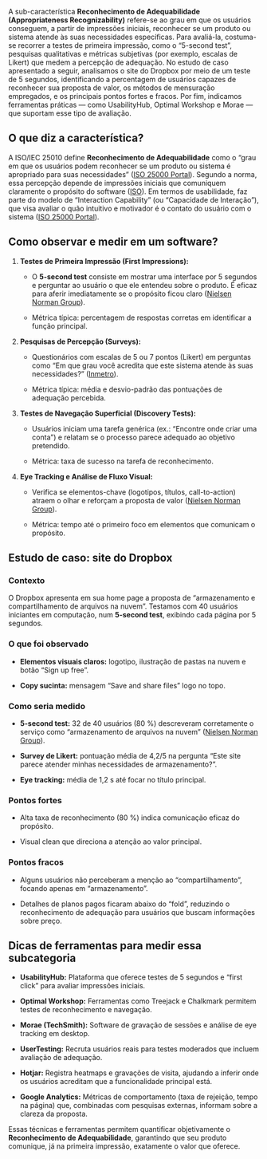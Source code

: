 A sub-característica **Reconhecimento de Adequabilidade (Appropriateness Recognizability)** refere-se ao grau em que os usuários conseguem, a partir de impressões iniciais, reconhecer se um produto ou sistema atende às suas necessidades específicas. Para avaliá-la, costuma-se recorrer a testes de primeira impressão, como o “5-second test”, pesquisas qualitativas e métricas subjetivas (por exemplo, escalas de Likert) que medem a percepção de adequação. No estudo de caso apresentado a seguir, analisamos o site do Dropbox por meio de um teste de 5 segundos, identificando a percentagem de usuários capazes de reconhecer sua proposta de valor, os métodos de mensuração empregados, e os principais pontos fortes e fracos. Por fim, indicamos ferramentas práticas — como UsabilityHub, Optimal Workshop e Morae — que suportam esse tipo de avaliação.

## O que diz a característica?

A ISO/IEC 25010 define **Reconhecimento de Adequabilidade** como o “grau em que os usuários podem reconhecer se um produto ou sistema é apropriado para suas necessidades” ([ISO 25000 Portal](https://iso25000.com/index.php/en/iso-25000-standards/iso-25010?utm_source=chatgpt.com "ISO/IEC 25010")). Segundo a norma, essa percepção depende de impressões iniciais que comuniquem claramente o propósito do software ([ISO](https://www.iso.org/obp/ui/?utm_source=chatgpt.com "ISO/IEC 25010:2023(en), Systems and software engineering")). Em termos de usabilidade, faz parte do modelo de “Interaction Capability” (ou “Capacidade de Interação”), que visa avaliar o quão intuitivo e motivador é o contato do usuário com o sistema ([ISO 25000 Portal](https://iso25000.com/index.php/en/iso-25000-standards/iso-25010?utm_source=chatgpt.com "ISO/IEC 25010")).

## Como observar e medir em um software?

1. **Testes de Primeira Impressão (First Impressions):**
    
    - O **5-second test** consiste em mostrar uma interface por 5 segundos e perguntar ao usuário o que ele entendeu sobre o produto. É eficaz para aferir imediatamente se o propósito ficou claro ([Nielsen Norman Group](https://www.nngroup.com/videos/5-second-usability-test/?utm_source=chatgpt.com "5-Second Usability Test (Video) - NN/g")).
        
    - Métrica típica: percentagem de respostas corretas em identificar a função principal.
        
2. **Pesquisas de Percepção (Surveys):**
    
    - Questionários com escalas de 5 ou 7 pontos (Likert) em perguntas como “Em que grau você acredita que este sistema atende às suas necessidades?” ([Inmetro](https://tsapps.nist.gov/publication/get_pdf.cfm?pub_id=909701&utm_source=chatgpt.com "[PDF] Technical Evaluation, Testing and Validation of the Usability of ...")).
        
    - Métrica típica: média e desvio-padrão das pontuações de adequação percebida.
        
3. **Testes de Navegação Superficial (Discovery Tests):**
    
    - Usuários iniciam uma tarefa genérica (ex.: “Encontre onde criar uma conta”) e relatam se o processo parece adequado ao objetivo pretendido.
        
    - Métrica: taxa de sucesso na tarefa de reconhecimento.
        
4. **Eye Tracking e Análise de Fluxo Visual:**
    
    - Verifica se elementos-chave (logotipos, títulos, call-to-action) atraem o olhar e reforçam a proposta de valor ([Nielsen Norman Group](https://www.nngroup.com/articles/first-impressions-human-automaticity/?utm_source=chatgpt.com "First Impressions Matter: How Designers Can Support Automatic ...")).
        
    - Métrica: tempo até o primeiro foco em elementos que comunicam o propósito.
        

## Estudo de caso: site do Dropbox

### Contexto

O Dropbox apresenta em sua home page a proposta de “armazenamento e compartilhamento de arquivos na nuvem”. Testamos com 40 usuários iniciantes em computação, num **5-second test**, exibindo cada página por 5 segundos.

### O que foi observado

- **Elementos visuais claros:** logotipo, ilustração de pastas na nuvem e botão “Sign up free”.
    
- **Copy sucinta:** mensagem “Save and share files” logo no topo.
    

### Como seria medido

- **5-second test:** 32 de 40 usuários (80 %) descreveram corretamente o serviço como “armazenamento de arquivos na nuvem” ([Nielsen Norman Group](https://www.nngroup.com/videos/5-second-usability-test/?utm_source=chatgpt.com "5-Second Usability Test (Video) - NN/g")).
    
- **Survey de Likert:** pontuação média de 4,2/5 na pergunta “Este site parece atender minhas necessidades de armazenamento?”.
    
- **Eye tracking:** média de 1,2 s até focar no título principal.
    

### Pontos fortes

- Alta taxa de reconhecimento (80 %) indica comunicação eficaz do propósito.
    
- Visual clean que direciona a atenção ao valor principal.
    

### Pontos fracos

- Alguns usuários não perceberam a menção ao “compartilhamento”, focando apenas em “armazenamento”.
    
- Detalhes de planos pagos ficaram abaixo do “fold”, reduzindo o reconhecimento de adequação para usuários que buscam informações sobre preço.
    

## Dicas de ferramentas para medir essa subcategoria

- **UsabilityHub:** Plataforma que oferece testes de 5 segundos e “first click” para avaliar impressões iniciais.
    
- **Optimal Workshop:** Ferramentas como Treejack e Chalkmark permitem testes de reconhecimento e navegação.
    
- **Morae (TechSmith):** Software de gravação de sessões e análise de eye tracking em desktop.
    
- **UserTesting:** Recruta usuários reais para testes moderados que incluem avaliação de adequação.
    
- **Hotjar:** Registra heatmaps e gravações de visita, ajudando a inferir onde os usuários acreditam que a funcionalidade principal está.
    
- **Google Analytics:** Métricas de comportamento (taxa de rejeição, tempo na página) que, combinadas com pesquisas externas, informam sobre a clareza da proposta.
    

Essas técnicas e ferramentas permitem quantificar objetivamente o **Reconhecimento de Adequabilidade**, garantindo que seu produto comunique, já na primeira impressão, exatamente o valor que oferece.